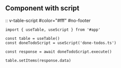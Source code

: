 ## Component with script

:: v-table-script
    #color="#fff"
    #no-footer

    import { useTable, useScript } from '#app'

    const table = useTable()
    const doneTodoScript = useScript('done-todos.ts')

    const response = await doneTodoScript.execute()
    
    table.setItems(response.data)
